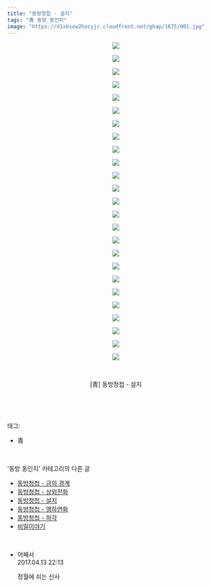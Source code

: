 ```yaml
---
title: "동방청첩 - 설지"
tags: "青 동방_동인지"
image: "https://d1xbsow2hxcyjr.cloudfront.net/ghap/1675/001.jpg"
---
```

<div class="article">
<p style="text-align: center; clear: none; float: none;"><img src="{{ site.imgserver10 }}/ghap/1675/001.jpg"/></p>
<p style="text-align: center; clear: none; float: none;"><img src="{{ site.imgserver10 }}/ghap/1675/002.jpg"/></p>
<p style="text-align: center; clear: none; float: none;"><img src="{{ site.imgserver10 }}/ghap/1675/003.jpg"/></p>
<p style="text-align: center; clear: none; float: none;"><img src="{{ site.imgserver10 }}/ghap/1675/004.jpg"/></p>
<p style="text-align: center; clear: none; float: none;"><img src="{{ site.imgserver10 }}/ghap/1675/005.jpg"/></p>
<p style="text-align: center; clear: none; float: none;"><img src="{{ site.imgserver10 }}/ghap/1675/006.jpg"/></p>
<p style="text-align: center; clear: none; float: none;"><img src="{{ site.imgserver10 }}/ghap/1675/007.jpg"/></p>
<p style="text-align: center; clear: none; float: none;"><img src="{{ site.imgserver10 }}/ghap/1675/008.jpg"/></p>
<p style="text-align: center; clear: none; float: none;"><img src="{{ site.imgserver10 }}/ghap/1675/009.jpg"/></p>
<p style="text-align: center; clear: none; float: none;"><img src="{{ site.imgserver10 }}/ghap/1675/010.jpg"/></p>
<p style="text-align: center; clear: none; float: none;"><img src="{{ site.imgserver10 }}/ghap/1675/011.jpg"/></p>
<p style="text-align: center; clear: none; float: none;"><img src="{{ site.imgserver10 }}/ghap/1675/012.jpg"/></p>
<p style="text-align: center; clear: none; float: none;"><img src="{{ site.imgserver10 }}/ghap/1675/013.jpg"/></p>
<p style="text-align: center; clear: none; float: none;"><img src="{{ site.imgserver10 }}/ghap/1675/014.jpg"/></p>
<p style="text-align: center; clear: none; float: none;"><img src="{{ site.imgserver10 }}/ghap/1675/015.jpg"/></p>
<p style="text-align: center; clear: none; float: none;"><img src="{{ site.imgserver10 }}/ghap/1675/016.jpg"/></p>
<p style="text-align: center; clear: none; float: none;"><img src="{{ site.imgserver10 }}/ghap/1675/017.jpg"/></p>
<p style="text-align: center; clear: none; float: none;"><img src="{{ site.imgserver10 }}/ghap/1675/018.jpg"/></p>
<p style="text-align: center; clear: none; float: none;"><img src="{{ site.imgserver10 }}/ghap/1675/019.jpg"/></p>
<p style="text-align: center; clear: none; float: none;"><img src="{{ site.imgserver10 }}/ghap/1675/020.jpg"/></p>
<p style="text-align: center; clear: none; float: none;"><img src="{{ site.imgserver10 }}/ghap/1675/021.jpg"/></p>
<p style="text-align: center; clear: none; float: none;"><img src="{{ site.imgserver10 }}/ghap/1675/022.jpg"/></p>
<p style="text-align: center; clear: none; float: none;"><img src="{{ site.imgserver10 }}/ghap/1675/023.jpg"/></p>
<p style="text-align: center; clear: none; float: none;"><img src="{{ site.imgserver10 }}/ghap/1675/024.jpg"/></p>
<p style="text-align: center; clear: none; float: none;"><img src="{{ site.imgserver10 }}/ghap/1675/025.jpg"/></p>
<p style="text-align: center; clear: none; float: none;"><br/></p>
<p style="text-align: center; clear: none; float: none;">[青] 동방청첩 - 설지</p>
<p><br/></p>
</div><br/>
<div class="tagTrail">
<p>태그: </p>
<ul>
<li>青</li>
</ul>
</div><br/>
<div class="another">
<p>'동방 동인지' 카테고리의 다른 글</p>
<ul>
<li><a href="/ghap_1677">동방청첩 - 금의 경계</a></li>
<li><a href="/ghap_1676">동방청첩 - 상외전화</a></li>
<li><a href="/ghap_1675">동방청첩 - 설지</a></li>
<li><a href="/ghap_1674">동방청첩 - 앵하연화</a></li>
<li><a href="/ghap_1673">동방청첩 - 하각</a></li>
<li><a href="/ghap_1672">비밀이야기</a></li>
</ul>
</div><br/>
<div class="cb_module cb_fluid">
<div class="cb_wrt cb_profile">
<div class="comment">
<ul>
<li class="cb_thumb_off" id="comment14964630">
<div class="cb_comment_area">
<div class="cb_info_area">
<div class="cb_section">
<span class="cb_nick_name">어째서</span>
</div>
<div class="cb_section">
<span class="cb_date">2017.04.13 22:13 </span>
</div>
</div>
<div class="cb_dsc_comment">
<p class="cb_dsc">
											정월에 쉬는 신사
										</p>
</div>
</div></li>
</ul>
</div>
</div><!-- commentList close -->
</div><br/>
